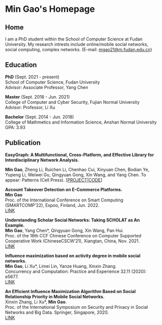 # Min Gao's Homepage
## Home
I am a PhD student within the School of Computer Science at Fudan University. My research intrests include online/mobile social networks, social computing, complex networks. (E-mail: mgao21@m.fudan.edu.cn)

## Education

**PhD** (Sept. 2021 - present)  
School of Computer Science, Fudan University  
Advisor: Associate Professor, Yang Chen

**Master** (Sept. 2018 - Jun. 2021)  
College of Computer and Cyber Security, Fujian Normal University  
Advisor: Professor, Li Xu

**Bachelor** (Sept. 2014 - Jun. 2018)  
College of Mathmetics and Information Science, Anshan Normal University  
GPA: 3.93

## Publication

**EasyGraph: A Multifunctional, Cross-Platform, and Effective Library for Interdisciplinary Network Analysis.**

**Min Gao**, Zheng Li, Ruichen Li, Chenhao Cui, Xinyuan Chen, Bodian Ye, Yupeng Li, Weiwei Gu, Qingyuan Gong, Xin Wang, and Yang Chen.
To appear: Patterns (Cell Press).
[[PROJECT](https://easy-graph.github.io/)|[CODE](https://github.com/easy-graph/Easy-Graph)]

**Account Takeover Detection on E-Commerce Platforms.**  
**Min Gao**  
Proc. of the International Conference on Smart Computing (SMARTCOMP'22), Espoo, Finland, Jun. 2022.  
[LINK](https://ieeexplore.ieee.org/abstract/document/9821104)

**Understanding Scholar Social Networks: Taking SCHOLAT as An Example.**  
**Min Gao**, Yang Chen*, Qingyuan Gong, Xin Wang, Pan Hui.  
Proc. of the 16th CCF Chinese Conference on Computer Supported Cooperative Work (ChineseCSCW’21), Xiangtan, China, Nov. 2021.  
[LINK](https://user.informatik.uni-goettingen.de/~ychen/papers/SCHOLAT-ChineseCSCW21.pdf)

**Influence maximization based on activity degree in mobile social networks.**  
**Min Gao**, Li Xu*, Limei Lin, Yanze Huang, Xinxin Zhang.  
Concurrency and Computation: Practice and Experience 32.11 (2020): e5677.  
[LINK](https://onlinelibrary.wiley.com/doi/abs/10.1002/cpe.5677)
  
**An Efficient Influence Maximization Algorithm Based on Social Relationship Priority in Mobile Social Networks.**  
Xinxin Zhang, Li Xu*, **Min Gao**.  
Proc. of the International Symposium on Security and Privacy in Social Networks and Big Data. Springer, Singapore, 2020.  
[LINK](https://link.springer.com/chapter/10.1007/978-981-15-9031-3_15)
  



